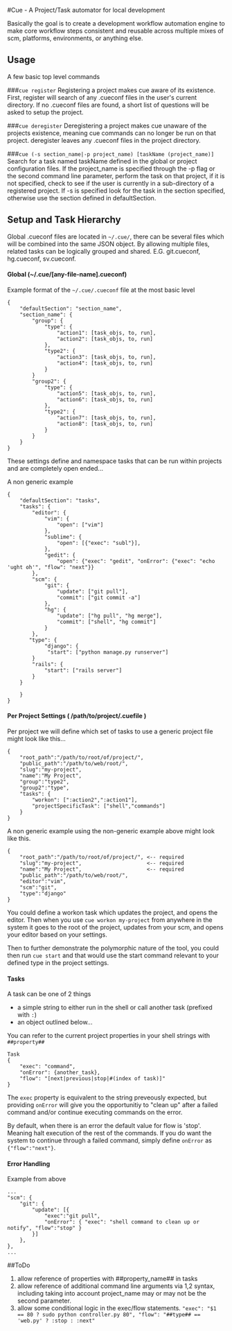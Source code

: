 #Cue - A Project/Task automator for local development


Basically the goal is to create a development workflow automation engine to make core workflow steps consistent and reusable across multiple mixes of scm, platforms, environments, or anything else.

## Usage

A few basic top level commands

###```cue register```
Registering a project makes cue aware of its existence. First, register will search of any .cueconf files in the user's current directory. If no .cueconf files are found, a short list of questions will be asked to setup the project.

###```cue deregister```
Deregistering a project makes cue unaware of the projects existence, meaning cue commands can no longer be run on that project. deregister leaves any .cueconf files in the project directory.

###```cue (-s section_name|-p project_name) [taskName (project_name)]```
Search for a task named taskName defined in the global or project configuration files. If the project_name is specified through the -p flag or the second command line parameter, perform the task on that project, if it is not specified, check to see if the user is currently in a sub-directory of a registered project. If -s is specified look for the task in the section specified, otherwise use the section defined in defaultSection.

## Setup and Task Hierarchy
Global .cueconf files are located in ```~/.cue/```, there can be several files which will be combined into the same JSON object. By allowing multiple files, related tasks can be logically grouped and shared. E.G. git.cueconf, hg.cueconf, sv.cueconf.

#### Global (~/.cue/[any-file-name].cueconf)

Example format of the `~/.cue/.cueconf` file at the most basic level

    {
        "defaultSection": "section_name",
        "section_name": {
            "group": {
                "type": {
                    "action1": [task_objs, to, run],
                    "action2": [task_objs, to, run]
                },
                "type2": {
                    "action3": [task_objs, to, run],
                    "action4": [task_objs, to, run]
                }
            }
            "group2": {
                "type": {
                    "action5": [task_objs, to, run],
                    "action6": [task_objs, to, run]
                },
                "type2": {
                    "action7": [task_objs, to, run],
                    "action8": [task_objs, to, run]
                }
            }
        }
    }

These settings define and namespace tasks that can be run within projects and are completely open ended...

A non generic example

    {
        "defaultSection": "tasks",
        "tasks": {
            "editor": {
                "vim": {
                    "open": ["vim"]
                },
                "sublime": {
                    "open": [{"exec": "subl"}],
                },
                "gedit": {
                    "open": {"exec": "gedit", "onError": {"exec": "echo 'ught oh'", "flow": "next"}}               
            },
            "scm": {
                "git": {
                    "update": ["git pull"],
                    "commit": ["git commit -a"]
                },
                "hg": {
                    "update": ["hg pull", "hg merge"],
                    "commit": ["shell", "hg commit"]
                }
            },
           "type": {
                "django": {
                 "start": ["python manage.py runserver"]
            }
            "rails": {
                "start": ["rails server"]
            }
        }

        }
    }


#### Per Project Settings ( /path/to/project/.cuefile )

Per project we will define which set of tasks to use a generic project file might look like this...

    {
        "root_path":"/path/to/root/of/project/",
        "public_path":"/path/to/web/root/",
        "slug":"my-project",
        "name":"My Project",
        "group":"type2",
        "group2":"type",
        "tasks": {
            "workon": [":action2",":action1"],
            "projectSpecificTask": ["shell","commands"]
        }
    }
    
A non generic example using the non-generic example above might look like this.

    {
        "root_path":"/path/to/root/of/project/", <-- required
        "slug":"my-project",                     <-- required
        "name":"My Project",                     <-- required
        "public_path":"/path/to/web/root/",
        "editor":"vim",
        "scm":"git",
        "type":"django"
    }

You could define a workon task which updates the project, and opens the editor. Then when you use ```cue workon my-project``` from anywhere in the system it goes to the root of the project, updates from your scm, and opens your editor based on your settings.

Then to further demonstrate the polymorphic nature of the tool, you could then run ```cue start``` and that would use the start command relevant to your defined type in the project settings.

#### Tasks

A task can be one of 2 things

 - a simple string to either run in the shell or call another task (prefixed with `:`)
 - an object outlined below...

You can refer to the current project properties in your shell strings with `##property##`


    Task
    {
        "exec": "command",
        "onError": {another_task},
        "flow": "[next|previous|stop|#(index of task)]"
    }


The `exec` property is equivalent to the string preveously expected, but providing `onError` will give you the opportunitiy to "clean up" after a failed command and/or continue executing commands on the error.

By default, when there is an error the default value for flow is 'stop'. Meaning halt execution of the rest of the commands. If you do want the system to continue through a failed command, simply define `onError` as `{"flow":"next"}`.


#### Error Handling

Example from above

    ...
    "scm": {
        "git": {
            "update": [{
                "exec":"git pull",
                "onError": { "exec": "shell command to clean up or notify", "flow":"stop" }
            }]
        },
    },
    ...

##ToDo
1. allow reference of properties with ##property_name## in tasks  
1. allow reference of additional command line arguments via $1,$2 syntax, including taking into account project_name may or may not be the second parameter.
1. allow some conditional logic in the exec/flow statements. ```"exec": "$1 == 80 ? sudo python controller.py 80", "flow": "##type## == 'web.py' ? :stop : :next"```

